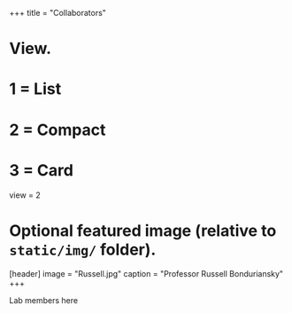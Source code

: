 +++
title = "Collaborators"

# View.
#   1 = List
#   2 = Compact
#   3 = Card
view = 2

# Optional featured image (relative to `static/img/` folder).
[header]
image = "Russell.jpg"
caption = "Professor Russell Bonduriansky"
+++

Lab members here